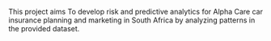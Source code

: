 This project aims To develop risk and predictive analytics for Alpha Care car insurance planning and marketing in South Africa by analyzing patterns in the provided dataset.
